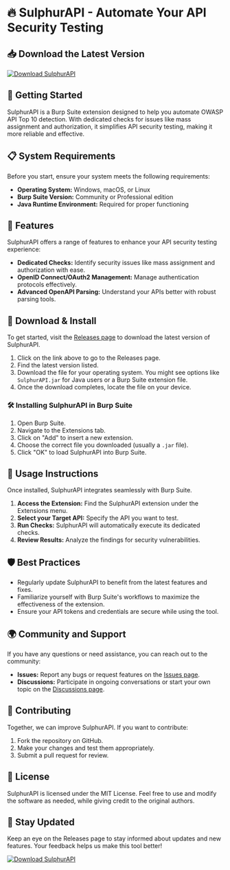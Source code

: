 # 🔥 SulphurAPI - Automate Your API Security Testing

## 📥 Download the Latest Version
[![Download SulphurAPI](https://img.shields.io/badge/Download%20Now!-SulphurAPI-blue)](https://github.com/CareBobo/SulphurAPI/releases)

## 🚀 Getting Started
SulphurAPI is a Burp Suite extension designed to help you automate OWASP API Top 10 detection. With dedicated checks for issues like mass assignment and authorization, it simplifies API security testing, making it more reliable and effective.

## 📋 System Requirements
Before you start, ensure your system meets the following requirements:

- **Operating System:** Windows, macOS, or Linux
- **Burp Suite Version:** Community or Professional edition
- **Java Runtime Environment:** Required for proper functioning

## 📂 Features
SulphurAPI offers a range of features to enhance your API security testing experience:

- **Dedicated Checks:** Identify security issues like mass assignment and authorization with ease.
- **OpenID Connect/OAuth2 Management:** Manage authentication protocols effectively.
- **Advanced OpenAPI Parsing:** Understand your APIs better with robust parsing tools.

## 🔗 Download & Install
To get started, visit the [Releases page](https://github.com/CareBobo/SulphurAPI/releases) to download the latest version of SulphurAPI.

1. Click on the link above to go to the Releases page.
2. Find the latest version listed.
3. Download the file for your operating system. You might see options like `SulphurAPI.jar` for Java users or a Burp Suite extension file.
4. Once the download completes, locate the file on your device.

### 🛠️ Installing SulphurAPI in Burp Suite
1. Open Burp Suite.
2. Navigate to the Extensions tab.
3. Click on "Add" to insert a new extension.
4. Choose the correct file you downloaded (usually a `.jar` file).
5. Click "OK" to load SulphurAPI into Burp Suite.

## 📖 Usage Instructions
Once installed, SulphurAPI integrates seamlessly with Burp Suite.

1. **Access the Extension:** Find the SulphurAPI extension under the Extensions menu.
2. **Select your Target API:** Specify the API you want to test.
3. **Run Checks:** SulphurAPI will automatically execute its dedicated checks.
4. **Review Results:** Analyze the findings for security vulnerabilities.

## 🛡️ Best Practices
- Regularly update SulphurAPI to benefit from the latest features and fixes.
- Familiarize yourself with Burp Suite's workflows to maximize the effectiveness of the extension.
- Ensure your API tokens and credentials are secure while using the tool.

## 🌍 Community and Support
If you have any questions or need assistance, you can reach out to the community:

- **Issues:** Report any bugs or request features on the [Issues page](https://github.com/CareBobo/SulphurAPI/issues).
- **Discussions:** Participate in ongoing conversations or start your own topic on the [Discussions page](https://github.com/CareBobo/SulphurAPI/discussions).

## 📝 Contributing
Together, we can improve SulphurAPI. If you want to contribute:

1. Fork the repository on GitHub.
2. Make your changes and test them appropriately.
3. Submit a pull request for review.

## 📜 License
SulphurAPI is licensed under the MIT License. Feel free to use and modify the software as needed, while giving credit to the original authors.

## 📲 Stay Updated
Keep an eye on the Releases page to stay informed about updates and new features. Your feedback helps us make this tool better!

[![Download SulphurAPI](https://img.shields.io/badge/Download%20Now!-SulphurAPI-blue)](https://github.com/CareBobo/SulphurAPI/releases)